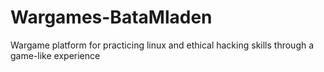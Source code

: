 # Wargames-BataMladen
Wargame platform for practicing linux and ethical hacking skills through a game-like experience
